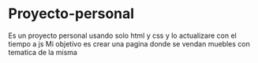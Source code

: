 # Proyecto-personal
Es un proyecto personal usando solo html y css y lo actualizare con el tiempo a js
Mi objetivo es crear una pagina donde se vendan muebles con tematica de la misma
